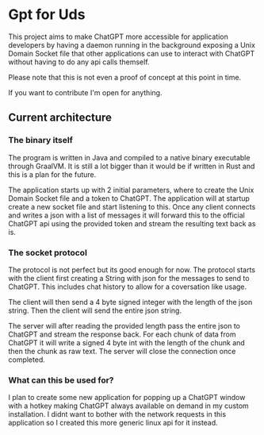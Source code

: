 # Gpt for Uds

This project aims to make ChatGPT more accessible for application developers by having a daemon running in the background exposing a Unix Domain Socket file that other applications can use to interact with ChatGPT without having to do any api calls themself.

Please note that this is not even a proof of concept at this point in time.

If you want to contribute I'm open for anything.

## Current architecture

### The binary itself
The program is written in Java and compiled to a native binary executable through GraalVM. It is still a lot bigger than it would be if written in Rust and this is a plan for the future.

The application starts up with 2 initial parameters, where to create the Unix Domain Socket file and a token to ChatGPT. The application will at startup create a new socket file and start listening to this. Once any client connects and writes a json with a list of messages it will forward this to the official ChatGPT api using the provided token and stream the resulting text back as is.

### The socket protocol
The protocol is not perfect but its good enough for now.
The protocol starts with the client first creating a String with json for the messages to send to ChatGPT. This includes chat history to allow for a coversation like usage.

The client will then send a 4 byte signed integer with the length of the json string.
Then the client will send the entire json string.

The server will after reading the provided length pass the entire json to ChatGPT and stream the response back.
For each chunk of data from ChatGPT it will write a signed 4 byte int with the length of the chunk and then the chunk as raw text. The server will close the connection once completed.

### What can this be used for?
I plan to create some new application for popping up a ChatGPT window with a hotkey making ChatGPT always available on demand in my custom installation. I didnt want to bother with the network requests in this application so I created this more generic linux api for it instead.
